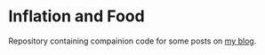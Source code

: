 # Inflation and Food

Repository containing compainion code for some posts on [my blog](http://data-adventures.com).
